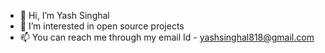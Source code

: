 - 👋 Hi, I’m Yash Singhal
- 👀 I’m interested in open source projects
- 📫 You can reach me through my email Id - yashsinghal818@gmail.com

<!---
yash112-lang/yash112-lang is a ✨ special ✨ repository because its `README.md` (this file) appears on your GitHub profile.
You can click the Preview link to take a look at your changes.
--->
